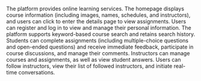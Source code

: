 The platform provides online learning services. The homepage displays course information (including images, names, schedules, and instructors), and users can click to enter the details page to view assignments. Users can register and log in to view and manage their personal information. The platform supports keyword-based course search and retains search history. Students can complete assignments (including multiple-choice questions and open-ended questions) and receive immediate feedback, participate in course discussions, and manage their comments. Instructors can manage courses and assignments, as well as view student answers. Users can follow instructors, view their list of followed instructors, and initiate real-time conversations.
